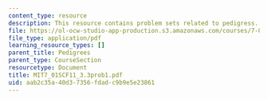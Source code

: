 ```yaml
---
content_type: resource
description: This resource contains problem sets related to pedigress.
file: https://ol-ocw-studio-app-production.s3.amazonaws.com/courses/7-01sc-fundamentals-of-biology-fall-2011/aab2c35a40d37356fdadc9b9e5e23861_MIT7_01SCF11_3.3prob1.pdf
file_type: application/pdf
learning_resource_types: []
parent_title: Pedigrees
parent_type: CourseSection
resourcetype: Document
title: MIT7_01SCF11_3.3prob1.pdf
uid: aab2c35a-40d3-7356-fdad-c9b9e5e23861
---
```

